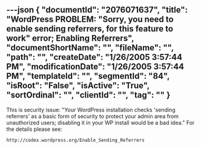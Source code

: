---json
{
  "documentId": "2076071637",
  "title": "WordPress PROBLEM: &quot;Sorry, you need to enable sending referrers, for this feature to work&quot; error; Enabling Referrers",
  "documentShortName": "",
  "fileName": "",
  "path": "",
  "createDate": "1/26/2005 3:57:44 PM",
  "modificationDate": "1/26/2005 3:57:44 PM",
  "templateId": "",
  "segmentId": "84",
  "isRoot": "False",
  "isActive": "True",
  "sortOrdinal": "",
  "clientId": "",
  "tag": ""
}
---

This is security issue: &quot;Your WordPress installation checks 'sending referrers' as a basic form of security to protect your admin area from unauthorized users; disabling it in your WP install would be a bad idea.&quot; For the details please see:

    http://codex.wordpress.org/Enable_Sending_Referrers
